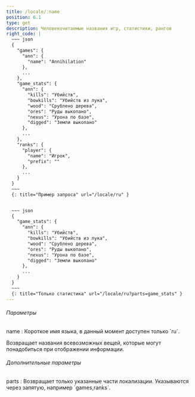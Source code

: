 ```yaml
---
title: /locale/:name
position: 6.1
type: get
description: Человекочитаемые названия игр, статистики, рангов
right_code: |
  ~~~ json
  {
    "games": {
      "ann": {
        "name": "Annihilation"
      },
      ...
    },
    "game_stats": {
      "ann": {
        "kills": "Убийств",
        "bowkills": "Убийств из лука",
        "wood": "Срублено дерева",
        "ores": "Руды выкопано",
        "nexus": "Урона по базе",
        "digged": "Земли выкопано"
      },
      ...
    },
    "ranks": {
      "player": {
        "name": "Игрок",
        "prefix": ""
      },
      ...
    }
  }
  ~~~
  {: title="Пример запроса" url="/locale/ru" }


  ~~~ json
  {
    "game_stats": {
      "ann": {
        "kills": "Убийств",
        "bowkills": "Убийств из лука",
        "wood": "Срублено дерева",
        "ores": "Руды выкопано",
        "nexus": "Урона по базе",
        "digged": "Земли выкопано"
      },
      ...
    }
  }
  ~~~
  {: title="Только статистика" url="/locale/ru?parts=game_stats" }
---
```


<h6>Параметры</h6>
name
: Короткое имя языка, в данный момент доступен только `ru`.

Возвращает названия всевозможных вещей, которые могут понадобиться при отображении информации.

<h6>Дополнительные параметры</h6>
parts
: Возвращает только указанные части локализации. Указываются через запятую, например `games,ranks`.
